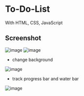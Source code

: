 # To-Do-List
With HTML, CSS, JavaScript
## Screenshot
![image](https://github.com/user-attachments/assets/e9a684fc-99a1-4b61-8043-121bb4ce9875)
![image](https://github.com/user-attachments/assets/10c35e19-d395-482e-8c7c-ad531034124e)
- change background

![image](https://github.com/user-attachments/assets/7c70d8f3-cdf2-4d52-81b0-73d301f8bd38)
- track progress bar and water bar

![image](https://github.com/user-attachments/assets/5b4d03d2-e7da-4bac-a84a-337c6ae90ad1)
